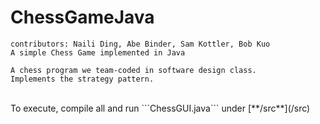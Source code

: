 # ChessGameJava

```
contributors: Naili Ding, Abe Binder, Sam Kottler, Bob Kuo
A simple Chess Game implemented in Java

A chess program we team-coded in software design class.
Implements the strategy pattern.
```
<br>
To execute, compile all and run ```ChessGUI.java``` under [**/src**](/src)
